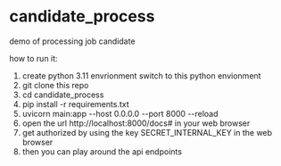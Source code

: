 # candidate_process
demo of processing job candidate

how to run it:
1. create python 3.11 envrionment switch to this python envionment
2. git clone this repo
3. cd candidate_process
4. pip install -r requirements.txt
5. uvicorn main:app --host 0.0.0.0 --port 8000 --reload
6. open the url http://localhost:8000/docs# in your web browser
7. get authorized by using the key SECRET_INTERNAL_KEY in the web browser
8. then you can play around the api endpoints

